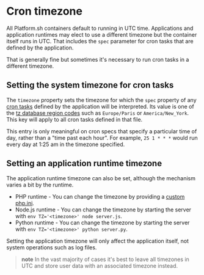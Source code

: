 # Cron timezone

All Platform.sh containers default to running in UTC time. Applications and application runtimes may elect to use a different timezone but the container itself runs in UTC. That includes the `spec` parameter for cron tasks that are defined by the application.

That is generally fine but sometimes it's necessary to run cron tasks in a different timezone.

## Setting the system timezone for cron tasks

The `timezone` property sets the timezone for which the `spec` property of any [cron tasks](/configuration/app/cron.md) defined by the application will be interpreted. Its value is one of the [tz database region codes](https://en.wikipedia.org/wiki/List_of_tz_database_time_zones) such as `Europe/Paris` or `America/New_York`. This key will apply to all cron tasks defined in that file.

This entry is only meaningful on cron specs that specify a particular time of day, rather than a "time past each hour". For example, `25 1 * * *` would run every day at 1:25 am in the timezone specified.

## Setting an application runtime timezone

The application runtime timezone can also be set, although the mechanism varies a bit by the runtime.

- PHP runtime - You can change the timezone by providing a [custom php.ini](/languages/php/ini.md).
- Node.js runtime - You can change the timezone by starting the server with `env TZ='<timezone>' node server.js`.
- Python runtime - You can change the timezone by starting the server with `env TZ='<timezone>' python server.py`.

Setting the application timezone will only affect the application itself, not system operations such as log files.

> **note**
> In the vast majority of cases it's best to leave all timezones in UTC and store user data with an associated timezone instead.
